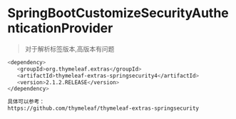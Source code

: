 #  SpringBootCustomizeSecurityAuthenticationProvider

>  对于解析标签版本,高版本有问题

```bash
<dependency>
   <groupId>org.thymeleaf.extras</groupId>
   <artifactId>thymeleaf-extras-springsecurity4</artifactId>
   <version>2.1.2.RELEASE</version>
</dependency>

具体可以参考：
https://github.com/thymeleaf/thymeleaf-extras-springsecurity
```